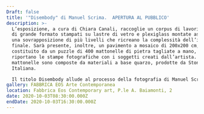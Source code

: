 ```yaml
---
Draft: false
title: '"Disembody" di Manuel Scrima.  APERTURA AL PUBBLICO'
description: >-
  L’esposizione, a cura di Chiara Canali, raccoglie un corpus di lavori inediti
  di grande formato stampati su lastre di vetro e plexiglass montate assieme, in
  una sovrapposizione di più livelli che ricreano la complessità dell’immagine
  finale. Sarà presente, inoltre, un pavimento a mosaico di 200x200 cm,
  costituito da un puzzle di 400 mattonelle di pietra tagliate a mano, che
  riportano le stampe fotografiche con i soggetti creati dall’artista. Le
  mattonelle sono composte da materiali a base quarzo, prodotte da Stone
  Italiana. 

  Il titolo Disembody allude al processo della fotografia di Manuel Scrima che parte dallo studio del corpo umano, maschile e femminile, per arrivare a una fotografia disincarnata, incorporea, astratta, separata dal corpo di partenza.
gallery: FABBRICA EOS Arte Contemporanea
location: Fabbrica Eos Contemporary art, P.le A. Baiamonti, 2
date: 2020-10-03T08:30:00.000Z
endDate: 2020-10-03T16:30:00.000Z
---
```

